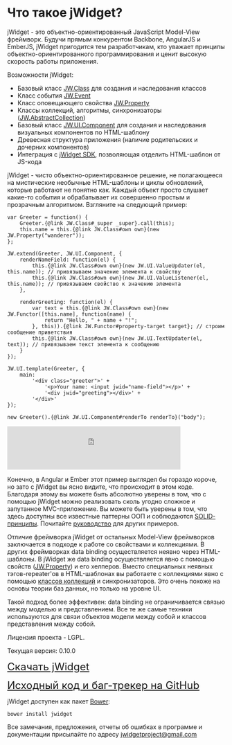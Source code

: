 ﻿# Что такое jWidget?

jWidget - это объектно-ориентированный JavaScript Model-View фреймворк.
Будучи прямым конкурентом Backbone, AngularJS и EmberJS, jWidget пригодится тем разработчикам,
кто уважает принципы объектно-ориентированного программирования и ценит высокую скорость работы приложения.

Возможности jWidget:

* Базовый класс [JW.Class](#!/guide/rujwclass) для создания и наследования классов
* Класс события [JW.Event](#!/guide/rujwevent)
* Класс оповещающего свойства [JW.Property](#!/guide/rujwproperty)
* Классы коллекций, алгоритмы, синхронизаторы ([JW.AbstractCollection](#!/guide/rujwabstractcollection))
* Базовый класс [JW.UI.Component](#!/guide/rujwuicomponent) для создания и наследования визуальных компонентов по HTML-шаблону
* Древесная структура приложения (наличие родительских и дочерних компонентов)
* Интеграция с [jWidget SDK](https://github.com/enepomnyaschih/jwsdk/wiki/), позволяющая отделить HTML-шаблон от JS-кода

jWidget - чисто объектно-ориентированное решение, не полагающееся на мистические необычные HTML-шаблоны и циклы
обновлений, которые работают не понятно как. Каждый объект просто слушает какие-то события и обрабатывает их
совершенно простым и прозрачным алгоритмом. Взгляните на следующий пример:

    var Greeter = function() {
        Greeter.{@link JW.Class#_super _super}.call(this);
        this.name = this.{@link JW.Class#own own}(new JW.Property("wanderer"));
    };
    
    JW.extend(Greeter, JW.UI.Component, {
        renderNameField: function(el) {
            this.{@link JW.Class#own own}(new JW.UI.ValueUpdater(el, this.name)); // привязываем значение элемента к свойству
            this.{@link JW.Class#own own}(new JW.UI.ValueListener(el, this.name)); // привязываем свойство к значению элемента
        },
        
        renderGreeting: function(el) {
            var text = this.{@link JW.Class#own own}(new JW.Functor([this.name], function(name) {
                return "Hello, " + name + "!";
            }, this)).{@link JW.Functor#property-target target}; // строим сообщение приветствия
            this.{@link JW.Class#own own}(new JW.UI.TextUpdater(el, text)); // привязываем текст элемента к сообщению
        }
    });
    
    JW.UI.template(Greeter, {
        main:
            '<div class="greeter">' +
                '<p>Your name: <input jwid="name-field"></p>' +
                '<div jwid="greeting"></div>' +
            '</div>'
    });
    
    new Greeter().{@link JW.UI.Component#renderTo renderTo}("body");

<iframe frameborder="0" width="400" height="100" src="http://enepomnyaschih.github.io/mt/0.9.0/greeter.html"></iframe>

Конечно, в Angular и Ember этот пример выглядел бы гораздо короче, но зато с jWidget вы ясно видите, что происходит в
этом коде. Благодаря этому вы можете быть абсолютно уверены в том, что с помощью jWidget можно реализовать сколь
угодно сложное и запутанное MVC-приложение. Вы можете быть уверены в том, что здесь доступны все известные
паттерны ООП и соблюдаются <a href="http://ru.wikipedia.org/wiki/SOLID_(%D0%BE%D0%B1%D1%8A%D0%B5%D0%BA%D1%82%D0%BD%D0%BE-%D0%BE%D1%80%D0%B8%D0%B5%D0%BD%D1%82%D0%B8%D1%80%D0%BE%D0%B2%D0%B0%D0%BD%D0%BD%D0%BE%D0%B5_%D0%BF%D1%80%D0%BE%D0%B3%D1%80%D0%B0%D0%BC%D0%BC%D0%B8%D1%80%D0%BE%D0%B2%D0%B0%D0%BD%D0%B8%D0%B5)">SOLID-принципы</a>.
Почитайте [руководство](#!/guide/rusample1) для других примеров.

Отличие фреймворка jWidget от остальных Model-View фреймворков заключается в подходе к работе со свойствами и коллекциями.
В других фреймворках data binding осуществляется неявно через HTML-шаблоны. В jWidget же data binding осуществляется
явно с помощью свойств ([JW.Property](#!/guide/rujwproperty)) и его хелперов.
Вместо специальных неявных тэгов-repeater'ов в HTML-шаблонах вы работаете с коллекциями
явно с помощью [классов коллекций](#!/guide/rujwabstractcollection) и синхронизаторов.
Это очень похоже на основы теории баз данных, но только на уровне UI.

Такой подход более эффективен: data binding не ограничивается связью между моделью и представлением. Все те же самые
техники используются для связи объектов модели между собой и классов представления между собой.

Лицензия проекта - LGPL.

Текущая версия: 0.10.0

<font size="5">[Скачать jWidget](guides/endownload/jwidget.zip)</font>

<font size="5">[Исходный код и баг-трекер на GitHub](https://github.com/enepomnyaschih/jwidget)</font>

jWidget доступен как пакет [Bower](http://bower.io/):

    bower install jwidget

Все замечания, предложения, отчеты об ошибках в программе и документации присылайте по адресу
[jwidgetproject@gmail.com](mailto:jwidgetproject@gmail.com)
